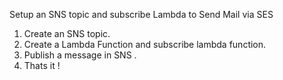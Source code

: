Setup an SNS topic and subscribe Lambda to Send Mail via SES 

1. Create an SNS topic.
2. Create a Lambda Function and subscribe lambda function.
3. Publish a message in SNS .
4. Thats it !
